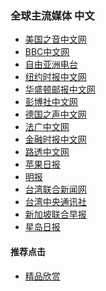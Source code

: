 ### 全球主流媒体 中文
- [美国之音中文网](https://www.voachinese.com/)
- [BBC中文网](http://www.bbc.co.uk/zhongwen/simp/mobile/)
- [自由亚洲电台](https://www.rfa.org/mandarin/)
- [纽约时报中文网](https://m.cn.nytimes.com/)
- [华盛顿邮报中文网](https://www.washingtonpost.com/)
- [彭博社中文网]()
- [德国之声中文网](http://m.dw.de/chinese)
- [法广中文网](http://www.rfi.fr/cn/)
- [金融时报中文网](https://www.ftchinese.com/)
- [路透中文网](https://cn.reuters.com/)
- [苹果日报](https://hk.appledaily.com/hit)
- [明报](https://m.mingpao.com/)
- [台湾联合新闻网](https://udn.com/mobile/index)
- [台湾中央通讯社](https://www.cna.com.tw/)
- [新加坡联合早报](https://www.zaobao.com.sg/)
- [星岛日报]()


#### 推荐点击
- [精品欣赏](https://summer200.github.io/content/main)
